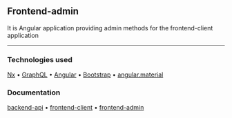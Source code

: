 ## Frontend-admin
It is Angular application providing admin methods for the frontend-client application

---

### Technologies used

[Nx](https://nx.dev)
• [GraphQL](https://graphql.org/)
• [Angular](https://angular.io)
• [Bootstrap](https://v5.getbootstrap.com/)
• [angular.material](https://material.angular.io/)


### Documentation

[backend-api](https://vladirr.github.io/svvs/api/)
• [frontend-client](https://vladirr.github.io/svvs/client/)
• [frontend-admin](https://vladirr.github.io/svvs/admin/)
